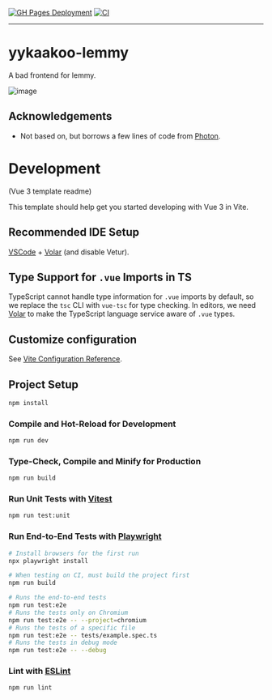 [![GH Pages Deployment](https://github.com/sevonj/yykaakoo-lemmy/actions/workflows/deploy-pages.yml/badge.svg)](https://github.com/sevonj/yykaakoo-lemmy/actions/workflows/deploy-pages.yml) [![CI](https://github.com/sevonj/yykaakoo-lemmy/actions/workflows/ci.yml/badge.svg)](https://github.com/sevonj/yykaakoo-lemmy/actions/workflows/ci.yml)
___
# yykaakoo-lemmy

A bad frontend for lemmy. 

![image](https://github.com/user-attachments/assets/f3da7d63-fd83-4901-9db9-0c7b287e4385)

## Acknowledgements

- Not based on, but borrows a few lines of code from [Photon](https://github.com/Xyphyn/photon).

# Development

(Vue 3 template readme)

This template should help get you started developing with Vue 3 in Vite.


## Recommended IDE Setup

[VSCode](https://code.visualstudio.com/) + [Volar](https://marketplace.visualstudio.com/items?itemName=Vue.volar) (and disable Vetur).

## Type Support for `.vue` Imports in TS

TypeScript cannot handle type information for `.vue` imports by default, so we replace the `tsc` CLI with `vue-tsc` for type checking. In editors, we need [Volar](https://marketplace.visualstudio.com/items?itemName=Vue.volar) to make the TypeScript language service aware of `.vue` types.

## Customize configuration

See [Vite Configuration Reference](https://vite.dev/config/).

## Project Setup

```sh
npm install
```

### Compile and Hot-Reload for Development

```sh
npm run dev
```

### Type-Check, Compile and Minify for Production

```sh
npm run build
```

### Run Unit Tests with [Vitest](https://vitest.dev/)

```sh
npm run test:unit
```

### Run End-to-End Tests with [Playwright](https://playwright.dev)

```sh
# Install browsers for the first run
npx playwright install

# When testing on CI, must build the project first
npm run build

# Runs the end-to-end tests
npm run test:e2e
# Runs the tests only on Chromium
npm run test:e2e -- --project=chromium
# Runs the tests of a specific file
npm run test:e2e -- tests/example.spec.ts
# Runs the tests in debug mode
npm run test:e2e -- --debug
```

### Lint with [ESLint](https://eslint.org/)

```sh
npm run lint
```
